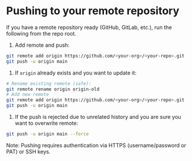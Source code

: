 # Pushing to your remote repository

If you have a remote repository ready (GitHub, GitLab, etc.), run the following from the repo root.

1. Add remote and push:

```bash
git remote add origin https://github.com/<your-org>/<your-repo>.git
git push -u origin main
```

1. If `origin` already exists and you want to update it:

```bash
# Rename existing remote (safe):
git remote rename origin origin-old
# Add new remote
git remote add origin https://github.com/<your-org>/<your-repo>.git
git push -u origin main
```

1. If the push is rejected due to unrelated history and you are sure you want to overwrite remote:

```bash
git push -u origin main --force
```

Note: Pushing requires authentication via HTTPS (username/password or PAT) or SSH keys.
